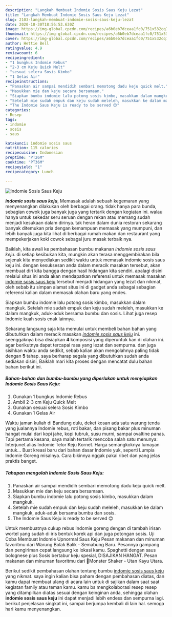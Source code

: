 ```yaml
---
description: "Langkah Membuat Indomie Sosis Saus Keju Lezat"
title: "Langkah Membuat Indomie Sosis Saus Keju Lezat"
slug: 2103-langkah-membuat-indomie-sosis-saus-keju-lezat
date: 2020-10-30T18:56:53.630Z
image: https://img-global.cpcdn.com/recipes/a6b0eb7dceaa1fc0/751x532cq70/indomie-sosis-saus-keju-foto-resep-utama.jpg
thumbnail: https://img-global.cpcdn.com/recipes/a6b0eb7dceaa1fc0/751x532cq70/indomie-sosis-saus-keju-foto-resep-utama.jpg
cover: https://img-global.cpcdn.com/recipes/a6b0eb7dceaa1fc0/751x532cq70/indomie-sosis-saus-keju-foto-resep-utama.jpg
author: Hettie Bell
ratingvalue: 4.9
reviewcount: 6
recipeingredient:
- "1 bungkus Indomie Rebus"
- "2-3 cm Keju Quick Melt"
- "sesuai selera Sosis Kimbo"
- "1 Gelas Air"
recipeinstructions:
- "Panaskan air sampai mendidih sembari memotong dadu keju quick melt."
- "Masukkan mie dan keju secara bersamaan."
- "Siapkan bumbu indomie lalu potong sosis kimbo, masukkan dalam mangkuk."
- "Setelah mie sudah empuk dan keju sudah meleleh, masukkan ke dalam mangkuk, aduk-aduk bersama bumbu dan sosis."
- "The Indomie Saus Keju is ready to be served 😊"
categories:
- Resep
tags:
- indomie
- sosis
- saus

katakunci: indomie sosis saus 
nutrition: 115 calories
recipecuisine: Indonesian
preptime: "PT26M"
cooktime: "PT36M"
recipeyield: "1"
recipecategory: Lunch

---
```



![Indomie Sosis Saus Keju](https://img-global.cpcdn.com/recipes/a6b0eb7dceaa1fc0/751x532cq70/indomie-sosis-saus-keju-foto-resep-utama.jpg)

<b><i>indomie sosis saus keju</i></b>, Memasak adalah sebuah kegemaran yang menyenangkan dilakukan oleh berbagai orang. tidak hanya para bunda, sebagian cowok juga banyak juga yang tertarik dengan kegiatan ini. walau hanya untuk sekedar seru seruan dengan rekan atau memang sudah menjadi kesukaan dalam dirinya. tak heran dalam dunia restoran sekarang banyak ditemukan pria dengan kemampuan memasak yang mumpuni, dan lebih banyak juga kita lihat di berbagai rumah makan dan restaurant yang mempekerjakan koki cowok sebagai juru masak terbaik nya.

Baiklah, kita awali ke pembahasan bumbu makanan <i>indomie sosis saus keju</i>. di setiap kesibukan kita, mungkin akan terasa menggembirakan bila sejenak kita menyediakan sedikit waktu untuk memasak indomie sosis saus keju ini. dengan kesuksesan anda dalam meracik masakan tersebut, akan membuat diri kita bangga dengan hasil hidangan kita sendiri. apalagi disini melalui situs ini anda akan mendapatkan referensi untuk memasak masakan <u>indomie sosis saus keju</u> tersebut menjadi hidangan yang lezat dan nikmat, oleh sebab itu simpan alamat situs ini di gadget anda sebagai sebagian referensi kalian dalam memasak olahan baru yang endes.

Siapkan bumbu indomie lalu potong sosis kimbo, masukkan dalam mangkuk. Setelah mie sudah empuk dan keju sudah meleleh, masukkan ke dalam mangkuk, aduk-aduk bersama bumbu dan sosis. Lihat juga resep Indomie kuah sosis enak lainnya.


Sekarang langsung saja kita memulai untuk membeli bahan bahan yang dibutuhkan dalam meracik masakan <u><i>indomie sosis saus keju</i></u> ini. seenggaknya bisa disiapkan <b>4</b> komposisi yang diperuntuk kan di olahan ini. agar berikutnya dapat tercapai rasa yang lezat dan sempurna. dan juga sisihkan waktu anda sedikit, sebab kalian akan mengolahnya paling tidak dengan <b>5</b> tahap. saya berharap segala yang dibutuhkan sudah anda sediakan disini, Baiklah mari kita proses dengan mencatat dulu bahan bahan berikut ini.

<!--inarticleads1-->

##### Bahan-bahan dan bumbu-bumbu yang diperlukan untuk menyiapkan Indomie Sosis Saus Keju:

1. Gunakan 1 bungkus Indomie Rebus
1. Ambil 2-3 cm Keju Quick Melt
1. Gunakan sesuai selera Sosis Kimbo
1. Gunakan 1 Gelas Air


Waktu jaman kuliah di Bandung dulu, deket kosan ada satu warung tenda yang jualannya Indomie rebus, roti bakar, dan pisang bakar plus minuman hangat mulai dari kopi jahe, kopi tubruk, susu murni, sampai ovaltine panas. Tapi pertama kesana, saya malah tertarik mencoba salah satu menunya: Interjunet alias Indomie Telor Keju Kornet. Harga semangkoknya lumayan untuk… Buat kreasi baru dari bahan dasar Indomie yuk, seperti Lumpia Indomie Goreng misalnya. Cara bikinnya nggak pakai ribet dan yang jelas praktis banget. 

<!--inarticleads2-->

##### Tahapan mengolah Indomie Sosis Saus Keju:

1. Panaskan air sampai mendidih sembari memotong dadu keju quick melt.
1. Masukkan mie dan keju secara bersamaan.
1. Siapkan bumbu indomie lalu potong sosis kimbo, masukkan dalam mangkuk.
1. Setelah mie sudah empuk dan keju sudah meleleh, masukkan ke dalam mangkuk, aduk-aduk bersama bumbu dan sosis.
1. The Indomie Saus Keju is ready to be served 😊


Untuk membuatnya cukup rebus Indomie goreng dengan di tambah irisan wortel yang sudah di iris bentuk korek api dan juga potongan sosis. Uji Coba Membuat Indomie Upnormal Saus Keju Pesan makanan dan minuman favoritmu dari Warung Bolak Balik - Semabung Baru. Pesannya gampang dan pengiriman cepat langsung ke lokasi kamu. Spaghetti dengan saus bolognese plus Sosis bertabur keju spesial, DISAJIKAN HANGAT. Pesan makanan dan minuman favoritmu dari 🌟Monster Shaker - Utan Kayu Utara. 

Berikut sedikit pembahasan olahan tentang bumbu <u>indomie sosis saus keju</u> yang nikmat. saya ingin kalian bisa paham dengan pembahasan diatas, dan kamu dapat membuat ulang di acara lain untuk di sajikan dalam saat saat kegiatan family atau teman kamu. kamu bs mengkolaborasi resep resep yang ditampilkan diatas sesuai dengan keinginan anda, sehingga olahan <b>indomie sosis saus keju</b> ini dapat menjadi lebih endess dan sempurna lagi. berikut penjelasan singkat ini, sampai berjumpa kembali di lain hal. semoga hari kamu menyenangkan.
